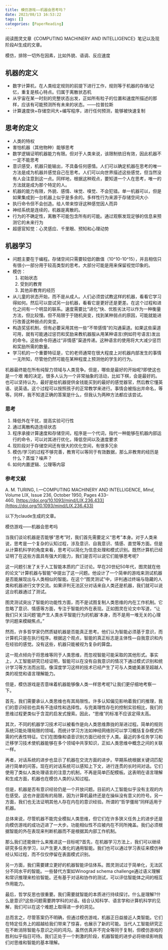 ```yaml
---
title: 模仿游戏——机器会思考吗？
date: 2023/08/13 16:53:22
tags: []
categories: [PaperReading]
---
```

阅读图灵文章《COMPUTING MACHINERY AND INTELLIGENCE》笔记以及现阶段AI生成的文章。

<!-- more -->
模仿，排除一切外在因素，比如外貌、语调、反应速度

## 机器的定义

- 数字计算机，在人类给定规则的前提下进行工作，规则等于机器的存储/记忆，重复是核心特点。归属于离散状态机
- 从宇宙在某一时刻的完整状态出发，正如所有粒子的位置和速度所描述的那样，应该有可能预测所有未来的状态。——拉普拉斯
- 计算速度快+存储空间大+编写程序，进行任何预测，能够被快速复制

## 思考的定义

- 人类的特权
- 害怕机器（其他物种）能够思考
- 数学逻辑证明机器能力有限。但对于人类来说，该限制依旧有效，因此机器不一定不能思考
- 意识感受，机器只能输出，不具备任何感情。人们可以确定机器在思考的唯一方法是成为机器并感觉自己在思考。人们可以向世界描述这些感觉，但当然没有人会注意到这一点。同样地，根据这种观点，要知道一个人在思考，唯一的方法就是成为那个特定的人。
- 机器的能力有限，外貌、感情、味觉、嗅觉、不会犯错。单一机器可以，但是如果集成到一台机器上似乎是多余的。多样性行为来源于存储空间大小
- 执行命令但不会创造。给人带来惊讶这种感觉因人而异
- 神经系统是连续的，机器是离散的。
- 行为的不确定性，离散不可能包含所有的可能。通过观察发现足够的信息来预测它的未来行为
- 超感官知觉：心灵感应、千里眼、预知和心理动势

## 机器学习

- 问题主要在于编程。存储空间只需要较低的数值（10^10-10^15），并且相信只有很小一部分用于较高类型的思考。大部分可能是用来保留视觉印象的。
- 模仿：
    1. 初始状态
    2. 受到的教育
    3. 其他非教育的经历
- 从儿童的状态开始，而不是从成人。人们必须尝试教这样的机器，看看它学习得如何。然后可以尝试另一台机器，看看它是更好还是更差。在这个过程和进化之间有一个明显的联系。速度需要比“进化”快、优胜劣汰可以作为一种衡量方法，但比较慢。但不局限于于随机突变，找到某种弱点的原因，可能就能进行改善这种弱点的突变。
- 构造奖惩机制，但有必要采用其他一些“不带感情”的沟通渠道。如果这些渠道可用，就有可能通过惩罚和奖励来教机器服从用某种语言(例如符号语言)发出的命令。这些命令将通过“非情感”渠道传递。这种语言的使用将大大减少惩罚和奖励所需的数量。
- 学习机的一个重要特征是，它的老师通常在很大程度上对机器内部发生的事情一无所知，尽管他仍然可能在某种程度上预测他的学生的行为。

机器最终能在所有纯智力领域与人类竞争。但是，哪些是最好的开始呢?即使这也是一个艰 难的决定。很多人认为一个非常抽象的活动，比如下棋，会是最好的。也可以坚持认为，最好是给机器提供金钱能买到的最好的感觉器官，然后教它懂英语、说英语。这个过程可以按照孩子的正常教学来进行。事情会被指出并命名，等等。同样，我不知道正确的答案是什么，但我认为两种方法都应该尝试。

### 思考

1. 降低外在干扰，提高实验可行性
2. 通过离散构造连续状态
3. 程序承接计算速度和存储空间，程序是一个代词，指代一种能够在机器内部运行的命令，可以对其进行优化，降低空间以及速度要求
4. 现阶段对于存储空间还有很大的优化空间，有很多冗余
5. 模仿/学习的过程不够完善，教育可以等同于有效数据，那么非教育的经历是什么？蒸馏？噪声？
6. 如何内置逻辑、公理等内容

### 参考文献

A. M. TURING, I.—COMPUTING MACHINERY AND INTELLIGENCE, *Mind*, Volume LIX, Issue 236, October 1950, Pages 433–460, [https://doi.org/10.1093/mind/LIX.236.433](https://doi.org/10.1093/mind/LIX.236.433)


以下为claude生成的文章。

模仿游戏——机器会思考吗

当我们谈论机器是否能够“思考”时，我们首先需要定义“思考”本身。对于人类来说，思考是一个复杂的认知过程，涉及意识、自我意识、情感、直觉等方面。但是从计算机科学的角度来看，思考可以简化为信息处理和模式识别。既然计算机已经证明了在这些方面具有强大的能力，我们是否可以说它们能够思考呢?

这一问题引发了关于人工智能本质的广泛讨论。早在20世纪50年代，图灵就在他的论文“计算机器与智能”中提出了这一问题。他设计了一个简单的游戏来测试机器是否能展现出与人类相似的智能。在这个“图灵测试”中，评判通过终端与隐藏的人类和机器进行文字交流。如果评判无法区分对话来自人类还是机器，我们就可以说这台机器通过了测试。

图灵测试突出了智能的功能性方面，而不是试图复制人类思维的内在工作机制。它忽略了意识、情感等方面，专注于智能的外在表现。正如图灵在论文中写道，“让我们只关注问题‘能产生人类水平智能行为的机器’本身，而不是用一堆无关的心理学问题来模糊焦点。”

然而，许多哲学家仍然质疑机器是否能真正思考。他们认为智能必须基于意识，而计算机只是在执行程序。根据这个观点，智能的真正标志是主体性—自我意识和内在经验的感觉。没有这些，机器只能被视为复杂的算盘。

这一观点倾向于将思维等同于人类思维，而忽视智能可能采取的其他形式。事实上，人工智能研究已经证明，智能可以在没有自我意识的情况下通过模式识别和统计学习等方法而出现。像深度学习这样的技术已经产生了可与人类媲美甚至超越人类的视觉和语言理解能力。

但是，模仿游戏是否意味着机器能够像人类一样思考呢?让我们更仔细地考察一下。

首先，我们需要承认人类思维也有其局限性。许多认知偏见影响着我们的推理，我们的意识经验也具有不连续性和选择性。与完美理性存在的控制实验相比，我们的思维过程更类似于含混的启发式搜索。因此，“思维”的标准不应该定得太高。

其次，不同的机器学习技术可以被看作是向人类思维靠拢的渐进过程。简单的规则系统只能处理局限的领域。而统计学习方法如神经网络则可以学习概括复杂模式所需的代表性特征。它们在图像和语音识别方面已经优于人类。最近的多任务学习和迁移学习技术使机器能够在多个领域中共享知识，正如人类思维中概念之间的关联一样。

再者，对话系统的进步也显示了机器在交流方面的进步。早期系统根据关键词匹配进行简单的问答。现在的对话系统可以感知上下文，进行连贯的长时间对话。它们使用了类似人类处理语言的注意力机制，不再是简单匹配模板。这表明在语言理解和生成方面，机器也在模仿人类的认知过程。

但是，机器是否有意识经验仍是一个开放问题。目前的人工智能似乎没有主观的内在感受。这也许是固有的局限，因为计算机最终还是在操纵没有意义的符号。另一方面，我们也无法证明其他人存在内在的意识经验。所谓的“哲学僵局”同样适用于机器。

总体来说，尽管机器不能完全模拟人类思维，但它们在许多狭义任务上的进步还是向模仿游戏的成功迈进了一大步。功能相似性不应被内在不同所掩盖。我们必须根据智能的外在表现来判断机器而不是根据其内部工作机制。

那么我们还能做什么来推进这一目标呢?首先，在机器学习方法上，我们可以继续研究多任务学习，以产生更人类化的通用智能。我们也可以通过学习表征来模仿神经认知过程，而不仅仅停留在表面模式识别。

另一方面，我们需要建立更好的机器智能评估体系。图灵测试过于简单化，无法区分不同水平的智能。一些替代方案如Winograd schema challenge通过语义理解和常识推理来检验智能。还有基于对话和协作的测试，可以评估智能体之间的相互作用能力。

最后，哲学反思也很重要。我们需要就智能的本质进行持续探讨。什么是理解?什么是意识?这些问题需要跨学科的对话。结合认知科学、语言学和计算机科学的见解，我们可以在这个难题上取得进一步的洞见。

总而言之，尽管答案仍不明确，但通过模仿游戏，机器正日益接近人类智能。它们在特定任务上的超越给我们带来了惊喜，也展示了新的可能。当代人工智能研究正在不断消除智能与意识之间的鸿沟。虽然仿真并不完全等同于复制，但模仿游戏的胜利似乎指日可待。我们正处于一个刺激的阶段，机器智能的进步必将继续影响我们对思维和智能的基本理解。